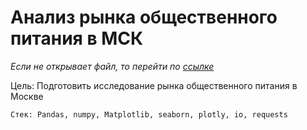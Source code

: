 
# Анализ рынка общественного питания в МСК

*Если не открывает файл, то перейти по [ссылке](https://nbviewer.jupyter.org/github/sergeevdm/Portfolio/blob/main/analysis-Moscow-public-catering-market/%D0%90%D0%BD%D0%B0%D0%BB%D0%B8%D0%B7%20%D1%80%D1%8B%D0%BD%D0%BA%D0%B0%20%D0%BE%D0%B1%D1%89%D0%B5%D1%81%D1%82%D0%B2%D0%B5%D0%BD%D0%BD%D0%BE%D0%B3%D0%BE%20%D0%BF%D0%B8%D1%82%D0%B0%D0%BD%D0%B8%D1%8F%20%D0%B2%20%D0%9C%D0%A1%D0%9A.ipynb)*

Цель: Подготовить исследование рынка общественного питания в Москве

`Стек: Pandas, numpy, Matplotlib, seaborn, plotly, io, requests`
